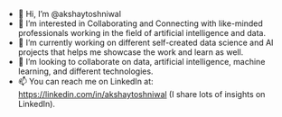 - 👋 Hi, I’m @akshaytoshniwal
- 👀 I’m interested in Collaborating and Connecting with like-minded professionals working in the field of artificial intelligence and data.
- 🌱 I’m currently working on different self-created data science and AI projects that helps me showcase the work and learn as well.
- 💞️ I’m looking to collaborate on data, artificial intelligence, machine learning, and different technologies.
- 📫 You can reach me on LinkedIn at: https://linkedin.com/in/akshaytoshniwal (I share lots of insights on LinkedIn).

<!---
akshaytoshniwal/akshaytoshniwal is a ✨ special ✨ repository because its `README.md` (this file) appears on your GitHub profile.
You can click the Preview link to take a look at your changes.
--->

